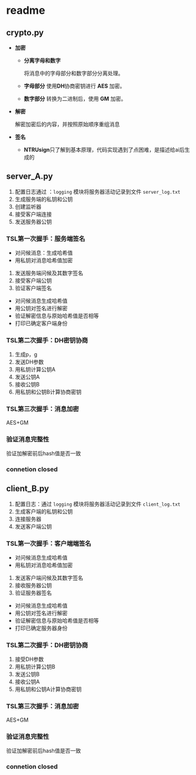 # readme

## **crypto.py**

- **加密**
    - **分离字母和数字**
        
        将消息中的字母部分和数字部分分离处理。
        
    - **字母部分** 使用**DH**协商密钥进行 **AES** 加密。
    - **数字部分** 转换为二进制后，使用 **GM** 加密。
- **解密**
    
    解密加密后的内容，并按照原始顺序重组消息
    
- **签名**

   - **NTRUsign**只了解到基本原理，代码实现遇到了点困难，是描述给ai后生成的

## server_A.py

1. 配置日志通过 ：`logging` 模块将服务器活动记录到文件 `server_log.txt`
2. 生成服务端的私钥和公钥
3. 创建监听器
4. 接受客户端连接
5. 发送服务器公钥

### TSL第一次握手：服务端签名

- 对问候消息：生成哈希值
- 用私钥对消息哈希值加密
1. 发送服务端问候及其数字签名
2. 接受客户端公钥
3. 验证客户端签名
- 对问候消息生成哈希值
- 用公钥对签名进行解密
- 验证解密信息与原始哈希值是否相等
- 打印已确定客户端身份

### TSL第二次握手：DH密钥协商

1. 生成p，g
2. 发送DH参数
3. 用私钥计算公钥A
4. 发送公钥A
5. 接收公钥B
6. 用私钥和公钥B计算协商密钥

### TSL第三次握手：消息加密

AES+GM

### 验证消息完整性

验证加解密前后hash值是否一致

### connetion closed

## client_B.py

1. 配置日志：通过 `logging` 模块将服务器活动记录到文件 `client_log.txt`
2. 生成客户端的私钥和公钥
3. 连接服务器
4. 发送客户端公钥

### TSL第一次握手：客户端端签名

- 对问候消息生成哈希值
- 用私钥对消息哈希值加密
1. 发送客户端问候及其数字签名
2. 接收服务器公钥
3. 验证服务器签名
- 对问候消息生成哈希值
- 用公钥对签名进行解密
- 验证解密信息与原始哈希值是否相等
- 打印已确定服务器身份

### TSL第二次握手：DH密钥协商

1. 接受DH参数
2. 用私钥计算公钥B
3. 发送公钥B
4. 接收公钥A
5. 用私钥和公钥A计算协商密钥

### TSL第三次握手：消息加密

AES+GM

### 验证消息完整性

验证加解密前后hash值是否一致

### connetion closed
